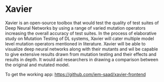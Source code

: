 # Xavier
Xavier is an open-source toolbox that would test the quality of test suites of Deep Neural Networks by using a range of varied mutation operators increasing the overall accuracy of test suites. In the process of elaborative study on Mutation Testing of DL systems, Xavier will cater multiple model level mutation operators mentioned in literature. Xavier will be able to visualize deep neural networks along with their mutants and wil be capable to give extensive results drawn from mutation testing and their effects and results in depth. It would aid researchers in drawing a comparison between the original and mutated model.

To get the working app: https://github.com/iem-saad/xavier-frontend
